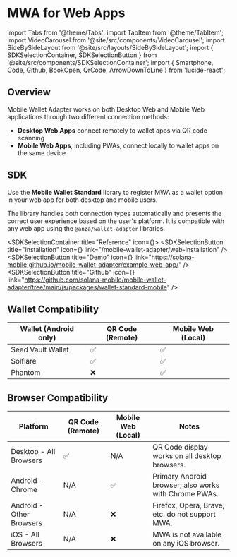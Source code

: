 # MWA for Web Apps

import Tabs from '@theme/Tabs';
import TabItem from '@theme/TabItem';
import VideoCarousel from '@site/src/components/VideoCarousel';
import SideBySideLayout from '@site/src/layouts/SideBySideLayout';
import { SDKSelectionContainer, SDKSelectionButton } from '@site/src/components/SDKSelectionContainer';
import { Smartphone, Code, Github, BookOpen, QrCode, ArrowDownToLine } from 'lucide-react';


## Overview

Mobile Wallet Adapter works on both Desktop Web and Mobile Web applications through two different connection methods:

- **Desktop Web Apps** connect remotely to wallet apps via QR code scanning
- **Mobile Web Apps**, including PWAs, connect locally to wallet apps on the same device

## SDK

Use the **Mobile Wallet Standard** library to register MWA as a wallet option in your web app for both desktop and mobile users.

The library handles both connection types automatically and presents the correct user experience based on the user's platform. It is compatible with any web app using the `@anza/wallet-adapter` libraries.

  <SDKSelectionContainer title="Reference" icon={<BookOpen size={20} />}>
    <SDKSelectionButton 
      title="Installation" 
      icon={<ArrowDownToLine size={20} />}
      link="/mobile-wallet-adapter/web-installation" 
    />
    <SDKSelectionButton 
      title="Demo" 
      icon={<QrCode size={20} />}
      link="https://solana-mobile.github.io/mobile-wallet-adapter/example-web-app/" 
    />
    <SDKSelectionButton 
      title="Github" 
      icon={<Github size={20} />}
      link="https://github.com/solana-mobile/mobile-wallet-adapter/tree/main/js/packages/wallet-standard-mobile" 
    />
  </SDKSelectionContainer>

## Wallet Compatibility 

| Wallet (Android only) | QR Code (Remote) | Mobile Web (Local) |
| ------ | ---------------- | ------------------ |
| Seed Vault Wallet | ✅ | ✅ |
| Solflare | ✅  | ✅ |
| Phantom | ❌ | ✅ |

## Browser Compatibility

| Platform                                  | QR Code (Remote) | Mobile Web (Local) | Notes                                                          |
| ----------------------------------------- | ---------------- | ------------------ | -------------------------------------------------------------- |
| Desktop - All Browsers                    | ✅               | N/A                | QR Code display works on all desktop browsers.                 |
| Android - Chrome                          | N/A              | ✅                 | Primary Android browser; also works with Chrome PWAs.          |
| Android - Other Browsers                  | N/A              | ❌                 | Firefox, Opera, Brave, etc. do not support MWA.                |
| iOS - All Browsers                        | N/A              | ❌                 | MWA is not available on any iOS browser.                       |

